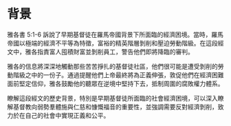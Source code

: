# 背景

雅各書 5:1-6 訴說了早期基督徒在羅馬帝國背景下所面臨的經濟困境。當時，羅馬帝國以極端的經濟不平等為特徵，富裕的精英階層剝削和壓迫勞動階級。在這段經文中，雅各指責富人囤積財富並剝削員工，警告他們即將降臨的審判。

雅各的信息將深深地觸動那些苦苦掙扎的基督徒社區，他們很可能是遭受剝削的勞動階級之中的一份子。通過提醒他們上帝最終將為正義伸張，敦促他們在經濟困難面前堅定信仰，雅各鼓勵他的聽眾在逆境中堅持下去，抵制周圍的腐敗權力體系。

瞭解這段經文的歷史背景，特別是早期基督徒所面臨的社會經濟困境，可以深入瞭解基督教向弱勢羣體施與仁慈和慷慨福音的重要性，並強調需要反對經濟剝削，致力於在自己的社會中實現正義和公平。
